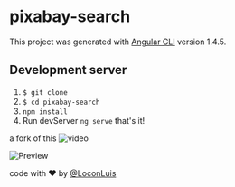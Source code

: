# pixabay-search

This project was generated with [Angular CLI](https://github.com/angular/angular-cli) version 1.4.5.

## Development server
 1. `$ git clone`
 2. `$ cd pixabay-search`
 3. `npm install`
 4.  Run devServer `ng serve` that's it!

 a fork of this ![video](https://www.youtube.com/watch?v=umiW-pfbB5c&t=2117s)

![Preview](https://i.imgur.com/v3MGC9q.gif)

code with ♥ by [@LoconLuis](https://twitter.com/LoconLuis) 

